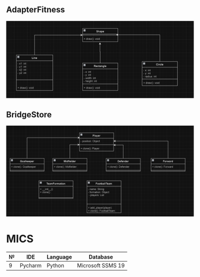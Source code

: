 ## AdapterFitness
![FactoryMethod](https://github.com/SofiaBondarchyk/MIKS/blob/LABA2/LABA2/1/1.png)

## BridgeStore
![Prototype](https://github.com/SofiaBondarchyk/MIKS/blob/LABA2/LABA2/2/2.png)

# MICS
| № |   IDE  | Language |      Database     |
|---|--------|----------|-------------------|
| 9 | Pycharm |  Python | Microsoft SSMS 19 |